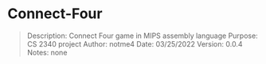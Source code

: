 # Connect-Four

> Description:  Connect Four game in MIPS assembly language
> Purpose:      CS 2340 project
> Author:       notme4
> Date:         03/25/2022
> Version:      0.0.4
> Notes:        none

